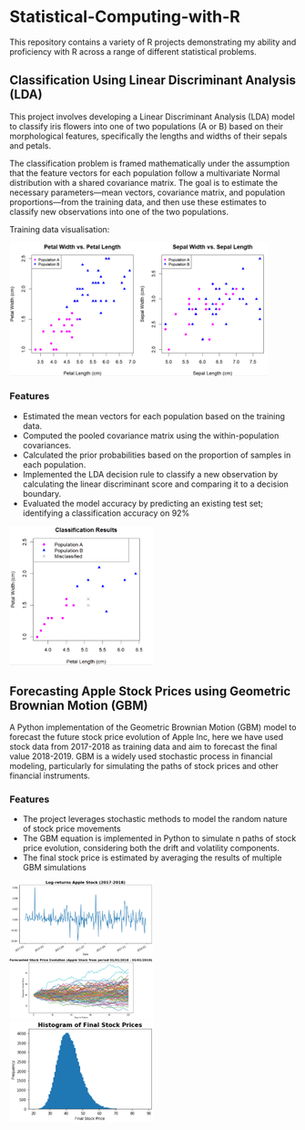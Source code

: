 # Statistical-Computing-with-R

This repository contains a variety of R projects demonstrating my ability and proficiency with R across a range of different statistical problems.

## Classification Using Linear Discriminant Analysis (LDA)

This project involves developing a Linear Discriminant Analysis (LDA) model to classify iris flowers into one of two populations (A or B) based on their morphological features, specifically the lengths and widths of their sepals and petals. 

The classification problem is framed mathematically under the assumption that the feature vectors for each population follow a multivariate Normal distribution with a shared covariance matrix. The goal is to estimate the necessary parameters—mean vectors, covariance matrix, and population proportions—from the training data, and then use these estimates to classify new observations into one of the two populations.

Training data visualisation:

<img src="LDA Classification/IrisTrainingDataset.png" alt="IrisTrainingDataset" width="90%">

### Features
- Estimated the mean vectors for each population based on the training data.
- Computed the pooled covariance matrix using the within-population covariances.
- Calculated the prior probabilities based on the proportion of samples in each population.
- Implemented the LDA decision rule to classify a new observation by calculating the linear discriminant score and comparing it to a decision boundary.
- Evaluated the model accuracy by predicting an existing test set; identifying a classification accuracy on 92%

<img src="LDA Classification/LDA_Classification.png" alt="LDA Classification" width="50%">

## Forecasting Apple Stock Prices using Geometric Brownian Motion (GBM)

A Python implementation of the Geometric Brownian Motion (GBM) model to forecast the future stock price evolution of Apple Inc, here we have used stock data from 2017-2018 as training data and aim to forecast the final value 2018-2019. GBM is a widely used stochastic process in financial modeling, particularly for simulating the paths of stock prices and other financial instruments.

### Features
- The project leverages stochastic methods to model the random nature of stock price movements
- The GBM equation is implemented in Python to simulate n paths of stock price evolution, considering both the drift and volatility components.
- The final stock price is estimated by averaging the results of multiple GBM simulations

<img src="Forecasting Financial Markets/Log-returns Apple.png" alt="Apple Stocks" width="50%">
<img src="Forecasting Financial Markets/ForecastedStockPrice.png" alt="Apple Stocks" width="50%">
<img src="Forecasting Financial Markets/HistogramofForecastedValues.png" alt="Apple Stocks" width="50%">
